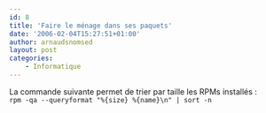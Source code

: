 ```yaml
---
id: 8
title: 'Faire le ménage dans ses paquets'
date: '2006-02-04T15:27:51+01:00'
author: arnaudsnomsed
layout: post
categories:
    - Informatique
---
```


La commande suivante permet de trier par taille les RPMs installés :  
`rpm -qa --queryformat "%{size} %{name}\n" | sort -n`